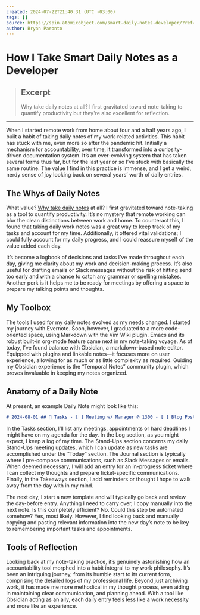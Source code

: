 ```yaml
---
created: 2024-07-22T21:40:31 (UTC -03:00)
tags: []
source: https://spin.atomicobject.com/smart-daily-notes-developer/?ref=dailydev
author: Bryan Paronto
---
```


# How I Take Smart Daily Notes as a Developer

> ## Excerpt
> Why take daily notes at all? I first gravitated toward note-taking to quantify productivity but they're also excellent for reflection.

---
When I started remote work from home about four and a half years ago, I built a habit of taking daily notes of my work-related activities. This habit has stuck with me, even more so after the pandemic hit. Initially a mechanism for accountability, over time, it transformed into a curiosity-driven documentation system. It’s an ever-evolving system that has taken several forms thus far, but for the last year or so I’ve stuck with basically the same routine. The value I find in this practice is immense, and I get a weird, nerdy sense of joy looking back on several years’ worth of daily entries.

## The Whys of Daily Notes

What value? [Why take daily notes](https://spin.atomicobject.com/note-taking-developers/) at all? I first gravitated toward note-taking as a tool to quantify productivity. It’s no mystery that remote working can blur the clean distinctions between work and home. To counteract this, I found that taking daily work notes was a great way to keep track of my tasks and account for my time. Additionally, it offered vital validations; I could fully account for my daily progress, and I could reassure myself of the value added each day.

It’s become a logbook of decisions and tasks I’ve made throughout each day, giving me clarity about my work and decision-making process. It’s also useful for drafting emails or Slack messages without the risk of hitting send too early and with a chance to catch any grammar or spelling mistakes. Another perk is it helps me to be ready for meetings by offering a space to prepare my talking points and thoughts.

## My Toolbox

The tools I used for my daily notes evolved as my needs changed. I started my journey with Evernote. Soon, however, I graduated to a more code-oriented space, using Markdown with the Vim Wiki plugin. Emacs and its robust built-in org-mode feature came next in my note-taking voyage. As of today, I’ve found balance with Obsidian, a markdown-based note editor. Equipped with plugins and linkable notes—it focuses more on user experience, allowing for as much or as little complexity as required. Guiding my Obsidian experience is the “Temporal Notes” community plugin, which proves invaluable in keeping my notes organized.

## Anatomy of a Daily Note

At present, an example Daily Note might look like this:

```markdown
# 2024-08-01 ## 🤹 Tasks - [ ] Meeting w/ Manager @ 1300 - [ ] Blog Post due @ Midnight ## 🌲 Log - 0700 - Starting work on TIX-1234 - 0800 - Started Code Review of TIX-2345, TIX-4567 - 1100 - Daily Stand-up - 1125 - Continue work on TIX-1234 ## 🏁 Stand-Ups YESTERDAY - - Completed work on TIX-7777, TIX-3434 - Reviewed PR for TIX-2323 TODAY - - Will Continue work on TIX-1234 ## 📓 Journal #### Slack Message to John S. Hi John - Wanted to ask you about XYZ-1234? Should we prioritize this work? ... #### Email to Jane D. Hi Jane, Hope you had a good holiday. Would next Wedneday be good for our meeting? ... #### TIX-1234 Possible causes: - could be related to the bug ticket TIX-2222 Testing Steps: 1. Log in to the app. 2. Cause the app to crash. 3. ... ## 🍲 Takeaways - Remember to scedule Eye appointment - Block of time daily for Code Review.
```

In the Tasks section, I’ll list any meetings, appointments or hard deadlines I might have on my agenda for the day. In the Log section, as you might expect, I keep a log of my time. The Stand-Ups section concerns my daily Stand-Ups meeting updates, which I can update as new tasks are accomplished under the “Today” section. The Journal section is typically where I pre-compose communications, such as Slack Messages or emails. When deemed necessary, I will add an entry for an in-progress ticket where I can collect my thoughts and prepare ticket-specific communications. Finally, in the Takeaways section, I add reminders or thought I hope to walk away from the day with in my mind.

The next day, I start a new template and will typically go back and review the day-before entry. Anything I need to carry over, I copy manually into the next note. Is this completely efficient? No. Could this step be automated somehow? Yes, most likely. However, I find looking back and manually copying and pasting relevant information into the new day’s note to be key to remembering important tasks and appointments.

## Tools of Reflection

Looking back at my note-taking practice, it’s genuinely astonishing how an accountability tool morphed into a habit integral to my work philosophy. It’s been an intriguing journey, from its humble start to its current form, comprising the detailed logs of my professional life. Beyond just archiving work, it has made me more methodical in my thought process, even aiding in maintaining clear communication, and planning ahead. With a tool like Obsidian acting as an ally, each daily entry feels less like a work necessity and more like an experience.
